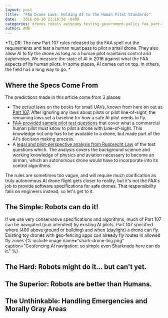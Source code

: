 ```yaml
---
layout: post
title:  "FAA Drone Laws: Holding AI to the Human Pilot Standards"
date:   2016-08-10 21:10:58 -0400
categories: drones robots autonomy testing government-policy faa part-107
author: AMB
---
```

*TL;DR: The new Part 107 rules released by the FAA spell out the requirements and test a human must pass to pilot a small drone. They also allow AI to fly the drone as long as a human pilot maintains control and supervision. We measure the state of AI in 2016 against what the FAA expects of its human pilots. In some places, AI comes out on top. In others, the field has a long way to go. *

## Where the Specs Come From ## 
 The predictions made in this article come from 3 places:
 
  - The *actual* laws on the books for small UAVs, known from here on out as [Part 107](https://www.faa.gov/uas/media/part_107_summary.pdf).   After ignoring any laws about pilots or pilot line-of-sight, the remaining laws set a baseline for how a safe AI pilot needs to fly. 
  - [FAA-provided sample pilot test questions](http://www.faa.gov/training_testing/testing/test_questions/media/uag_sample_exam.pdf)  that cover what a commercial human pilot must know to pilot a drone with Line-of-sight. This knowledge not only has to be available to a drone, but made part of the AI's decision making process.
  - A [legal and pilot-perspective analysis from Rupprecht Law](http://jrupprechtlaw.com/part-107-knowledge-test)  of the test questions which. The analysis covers the background science and working knowledge of physics and aviation necessary to become an airman, which an autonomous drone would have to incorporate into its control algorithms. 

The rules are sometimes too vague, and will require much clarification as truly autonomous AI drone flight gets closer to reality, but it's not the FAA's job to provide software specifications for safe drones. That responsibility falls on engineers instead, so let's get to it. 

## The Simple: Robots can do it! 

 If we use very conservative specifications and algorithms, much of Part 107 can be navigated (pun intended) by  existing AI pilots.  Part 107 specified where (400 above ground or building) and when (daylight) a drone can fly. Existing toy drones with geo-fencing apps can already fly routes in allowed fly zones
 {% include image name="shark-drone-big.png" caption="Geofencing AI navigation: so simple even Sharknado here can do it." %}


## The Hard: Robots might do it... but can't yet. ##

## The Superior: Robots are better than Humans. ##
 
## The Unthinkable: Handling Emergencies and Morally Gray Areas  ##

